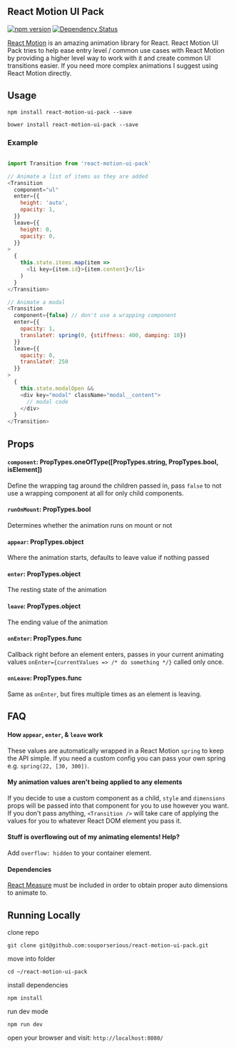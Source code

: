 ## React Motion UI Pack

[![npm version](https://badge.fury.io/js/react-motion-ui-pack.svg)](https://badge.fury.io/js/react-motion-ui-pack)
[![Dependency Status](https://david-dm.org/souporserious/react-motion-ui-pack.svg)](https://david-dm.org/souporserious/react-motion-ui-pack)

[React Motion](https://github.com/chenglou/react-motion) is an amazing animation library for React. React Motion UI Pack tries to help ease entry level / common use cases with React Motion by providing a higher level way to work with it and create common UI transitions easier. If you need more complex animations I suggest using React Motion directly.

## Usage

`npm install react-motion-ui-pack --save`

`bower install react-motion-ui-pack --save`

### Example

```js

import Transition from 'react-motion-ui-pack'

// Animate a list of items as they are added
<Transition
  component="ul"
  enter={{
    height: 'auto',
    opacity: 1,
  }}
  leave={{
    height: 0,
    opacity: 0,
  }}
>  
  {
    this.state.items.map(item =>
      <li key={item.id}>{item.content}</li>
    )
  }
</Transition>

// Animate a modal
<Transition
  component={false} // don't use a wrapping component
  enter={{
    opacity: 1,
    translateY: spring(0, {stiffness: 400, damping: 10})
  }}
  leave={{
    opacity: 0,
    translateY: 250
  }}
>
  {
    this.state.modalOpen &&
    <div key="modal" className="modal__content">
      // modal code
    </div>
  }
</Transition>
```

## Props

#### `component`: PropTypes.oneOfType([PropTypes.string, PropTypes.bool, isElement])

Define the wrapping tag around the children passed in, pass `false` to not use a wrapping component at all for only child components.

#### `runOnMount`: PropTypes.bool

Determines whether the animation runs on mount or not

#### `appear`: PropTypes.object

Where the animation starts, defaults to leave value if nothing passed

#### `enter`: PropTypes.object

The resting state of the animation

#### `leave`: PropTypes.object

The ending value of the animation

#### `onEnter`: PropTypes.func

Callback right before an element enters, passes in your current animating values `onEnter={currentValues => /* do something */}` called only once.

#### `onLeave`: PropTypes.func

Same as `onEnter`, but fires multiple times as an element is leaving.

## FAQ

#### How `appear`, `enter`, & `leave` work

These values are automatically wrapped in a React Motion `spring` to keep the API simple. If you need a custom config you can pass your own spring e.g. `spring(22, [30, 300])`.

#### My animation values aren't being applied to any elements

If you decide to use a custom component as a child, `style` and `dimensions` props will be passed into that component for you to use however you want. If you don't pass anything, `<Transition />` will take care of applying the values for you to whatever React DOM element you pass it.

#### Stuff is overflowing out of my animating elements! Help?

Add `overflow: hidden` to your container element.

#### Dependencies

[React Measure](https://github.com/souporserious/react-measure) must be included in order to obtain proper auto dimensions to animate to.

## Running Locally

clone repo

`git clone git@github.com:souporserious/react-motion-ui-pack.git`

move into folder

`cd ~/react-motion-ui-pack`

install dependencies

`npm install`

run dev mode

`npm run dev`

open your browser and visit: `http://localhost:8080/`
